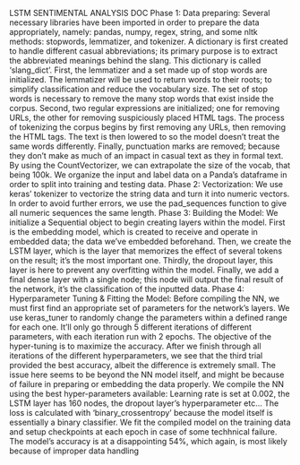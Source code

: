 LSTM SENTIMENTAL ANALYSIS DOC
Phase 1: Data preparing:
Several necessary libraries have been imported in order to prepare the data appropriately, namely: pandas, numpy, 
regex, string, and some nltk methods: stopwords, lemmatizer, and tokenizer.
A dictionary is first created to handle different casual abbreviations; its primary purpose is to extract the abbreviated 
meanings behind the slang. This dictionary is called ‘slang_dict’.
First, the lemmatizer and a set made up of stop words are initialized. The lemmatizer will be used to return words to 
their roots; to simplify classification and reduce the vocabulary size. The set of stop words is necessary to remove the many stop 
words that exist inside the corpus.
Second, two regular expressions are initialized; one for removing URLs, the other for removing suspiciously placed 
HTML tags.
The process of tokenizing the corpus begins by first removing any URLs, then removing the HTML tags. The text is 
then lowered to so the model doesn’t treat the same words differently. Finally, punctuation marks are removed; because they 
don’t make as much of an impact in casual text as they in formal text.
By using the CountVectorizer, we can extrapolate the size of the vocab, that being 100k. We organize the input and label data on a 
Panda’s dataframe in order to split into training and testing data.
Phase 2: Vectorization:
We use keras’ tokenizer to vectorize the string data and turn it into numeric vectors. In order to avoid further errors, we 
use the pad_sequences function to give all numeric sequences the same length.
Phase 3: Building the Model:
We initialize a Sequential object to begin creating layers within the model. First is the embedding model, which is 
created to receive and operate in embedded data; the data we’ve embedded beforehand. Then, we create the LSTM layer, which 
is the layer that memorizes the effect of several tokens on the result; it’s the most important one. Thirdly, the dropout layer, this 
layer is here to prevent any overfitting within the model. Finally, we add a final dense layer with a single node; this node will 
output the final result of the network, it’s the classification of the inputted data.
Phase 4: Hyperparameter Tuning & Fitting the Model:
Before compiling the NN, we must first find an appropriate set of parameters for the network’s layers. We use 
keras_tuner to randomly change the parameters within a defined range for each one. It’ll only go through 5 different iterations of 
different parameters, with each iteration run with 2 epochs. The objective of the hyper-tuning is to maximize the accuracy.
After we finish through all iterations of the different hyperparameters, we see that the third trial provided the best 
accuracy, albeit the difference is extremely small. The issue here seems to be beyond the NN model itself, and might be because 
of failure in preparing or embedding the data properly.
We compile the NN using the best hyper-parameters available: Learning rate is set at 0.002, the LSTM layer has 160 
nodes, the dropout layer’s hyperparameter etc…
The loss is calculated with ‘binary_crossentropy’ because the model itself is essentially a binary classifier.
We fit the compiled model on the training data and setup checkpoints at each epoch in case of some techhnical failure. 
The model’s accuracy is at a disappointing 54%, which again, is most likely because of improper data handling
